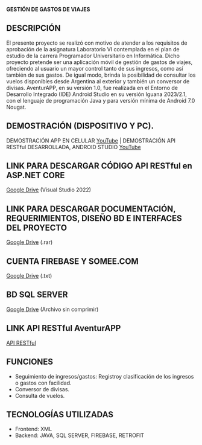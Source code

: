 **GESTIÓN DE GASTOS DE VIAJES**

DESCRIPCIÓN
-----------------------------------------------------------------------------------------------------------------------------------------------------------------------------------------
El presente proyecto se realizó con motivo de atender a los requisitos de aprobación de la asignatura Laboratorio VI contemplada en el plan de estudio de la carrera Programador Universitario en Informática.
Dicho proyecto pretende ser una aplicación móvil de gestión de gastos de viajes, ofreciendo al usuario un mayor control tanto de sus ingresos, como así también de sus gastos.
De igual modo, brinda la posibilidad de consultar los vuelos disponibles desde Argentina al exterior y también un conversor de divisas.
AventurAPP, en su versión 1.0, fue realizada en el Entorno de Desarrollo Integrado (IDE) Android Studio en su versión Iguana 2023/2.1, con el lenguaje de programación Java y para versión mínima de Android 7.0 Nougat.


DEMOSTRACIÓN (DISPOSITIVO Y PC).
-----------------------------------------------------------------------------------------------------------------------------------------------------------------------------------------
DEMOSTRACIÓN APP EN CELULAR [YouTube](https://youtu.be/9qHIhiKv7Js?si=tIQTNge_SDuKLjA9) |
DEMOSTRACIÓN API RESTful DESARROLLADA, ANDROID STUDIO [YouTube](https://www.youtube.com/watch?v=AgtBHKTW_64)



LINK PARA DESCARGAR CÓDIGO API RESTful en ASP.NET CORE
-----------------------------------------------------------------------------------------------------------------------------------------------------------------------------------------
[Google Drive](https://drive.google.com/file/d/1uPotqQUio4c5ayhu9N_1RseeNxjiSf7B/view?usp=drive_link)  (Visual Studio 2022)


LINK PARA DESCARGAR DOCUMENTACIÓN, REQUERIMIENTOS, DISEÑO BD E INTERFACES DEL PROYECTO
-----------------------------------------------------------------------------------------------------------------------------------------------------------------------------------------
[Google Drive](https://drive.google.com/file/d/1Xrj3WMCHKoxzg6SBEkEtbCm14LDrc2Pl/view?usp=drive_link) (.rar)

CUENTA FIREBASE Y SOMEE.COM
-----------------------------------------------------------------------------------------------------------------------------------------------------------------------------------------
[Google Drive](https://drive.google.com/file/d/1L179vQRq5oFjf38lDCeDjSZEYA50ftER/view?usp=drive_link) (.txt)

BD SQL SERVER
-----------------------------------------------------------------------------------------------------------------------------------------------------------------------------------------
[Google Drive](https://drive.google.com/file/d/1af-9oHK4yDf0N9mFN8jte9rQ2zfVGAnf/view?usp=drive_link) (Archivo sin comprimir)


LINK API RESTful AventurAPP
-----------------------------------------------------------------------------------------------------------------------------------------------------------------------------------------
[API RESTful](https://www.aventurapp2024.somee.com/swagger/index.html)


FUNCIONES
-----------------------------------------------------------------------------------------------------------------------------------------------------------------------------------------
- Seguimiento de ingresos/gastos: Registroy clasificación de los ingresos o gastos con facilidad.
- Conversor de divisas.
- Consulta de vuelos.

TECNOLOGÍAS UTILIZADAS
-----------------------------------------------------------------------------------------------------------------------------------------------------------------------------------------
- Frontend: XML
- Backend: JAVA, SQL SERVER, FIREBASE, RETROFIT



